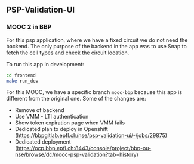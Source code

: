 
## PSP-Validation-UI
### MOOC 2 in BBP

For this psp application, where we have a fixed circuit we do not need the backend.
The only purpose of the backend in the app was to use Snap to fetch the cell types and check the circuit location.

To run this app in development:
```bash
cd frontend
make run_dev
```

For this MOOC, we have a specific branch `mooc-bbp` because this app is different from the original one.
Some of the changes are:
- Remove of backend
- Use VMM - LTI authentication
- Show token expiration page when VMM fails
- Dedicated plan to deploy in Openshift (https://bbpgitlab.epfl.ch/nse/psp-validation-ui/-/jobs/29875)
- Dedicated deployment (https://ocp.bbp.epfl.ch:8443/console/project/bbp-ou-nse/browse/dc/mooc-psp-validation?tab=history)
